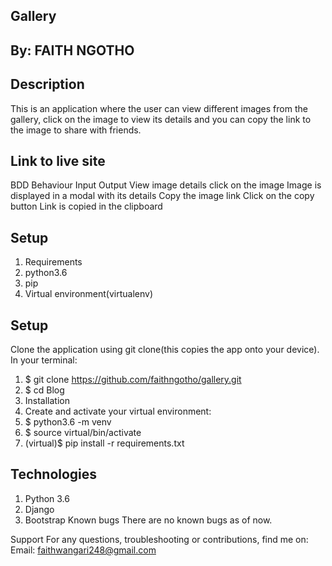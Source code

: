 ## Gallery

## By: FAITH NGOTHO

## Description
This is an application where the user can view different images from the gallery, click on the image to view its details and you can copy the link to the image to share with  friends.

## Link to live site


BDD
Behaviour	Input	Output
View image details	click on the image	Image is displayed in a modal with its details
Copy the image link	Click on the copy button	Link is copied in the clipboard
## Setup
1. Requirements
2. python3.6
3. pip
4. Virtual environment(virtualenv)
## Setup
Clone the application using git clone(this copies the app onto your device). In your terminal:

1. $ git clone https://github.com/faithngotho/gallery.git
2. $ cd Blog
3. Installation
4. Create and activate your virtual environment:
5. $ python3.6 -m venv
6. $ source virtual/bin/activate
7. (virtual)$ pip install -r requirements.txt

## Technologies
1. Python 3.6
2. Django
3. Bootstrap
Known bugs
There are no known bugs as of now.

Support
For any questions, troubleshooting or contributions, find me on: Email: faithwangari248@gmail.com
